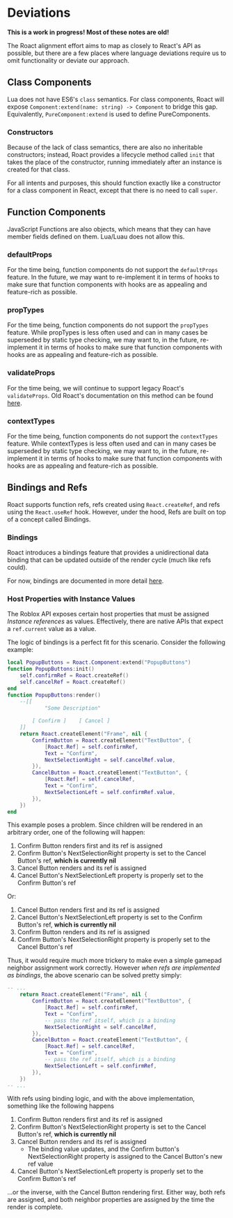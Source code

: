 # Deviations
**This is a work in progress! Most of these notes are old!**

The Roact alignment effort aims to map as closely to React's API as possible, but there are a few places where language deviations require us to omit functionality or deviate our approach.

## Class Components
Lua does not have ES6's `class` semantics. For class components, Roact will expose `Component:extend(name: string) -> Component` to bridge this gap. Equivalently, `PureComponent:extend` is used to define PureComponents.

### Constructors
Because of the lack of class semantics, there are also no inheritable constructors; instead, Roact provides a lifecycle method called `init` that takes the place of the constructor, running immediately after an instance is created for that class.

For all intents and purposes, this should function exactly like a constructor for a class component in React, except that there is no need to call `super`.

## Function Components
JavaScript Functions are also objects, which means that they can have member fields defined on them. Lua/Luau does not allow this.

### defaultProps
For the time being, function components do not support the `defaultProps` feature. In the future, we may want to re-implement it in terms of hooks to make sure that function components with hooks are as appealing and feature-rich as possible.

### propTypes
For the time being, function components do not support the `propTypes` feature. While propTypes is less often used and can in many cases be superseded by static type checking, we may want to, in the future, re-implement it in terms of hooks to make sure that function components with hooks are as appealing and feature-rich as possible.

### validateProps
For the time being, we will continue to support legacy Roact's `validateProps`. Old Roact's documentation on this method can be found [here](https://roblox.github.io/roact/api-reference/#validateprops).

### contextTypes
For the time being, function components do not support the `contextTypes` feature. While contextTypes is less often used and can in many cases be superseded by static type checking, we may want to, in the future, re-implement it in terms of hooks to make sure that function components with hooks are as appealing and feature-rich as possible.

## Bindings and Refs
Roact supports function refs, refs created using `React.createRef`, and refs using the `React.useRef` hook. However, under the hood, Refs are built on top of a concept called Bindings.

### Bindings
Roact introduces a bindings feature that provides a unidirectional data binding that can be updated outside of the render cycle (much like refs could).

For now, bindings are documented in more detail [here](https://roblox.github.io/roact/advanced/bindings-and-refs/#bindings).

### Host Properties with Instance Values
The Roblox API exposes certain host properties that must be assigned _Instance references_ as values. Effectively, there are native APIs that expect a `ref.current` value as a value.

The logic of bindings is a perfect fit for this scenario. Consider the following example:
```lua
local PopupButtons = Roact.Component:extend("PopupButtons")
function PopupButtons:init()
	self.confirmRef = Roact.createRef()
	self.cancelRef = Roact.createRef()
end
function PopupButtons:render()
	--[[
			"Some Description"
		
		[ Confirm ]    [ Cancel ]
	]]
	return Roact.createElement("Frame", nil {
		ConfirmButton = Roact.createElement("TextButton", {
			[Roact.Ref] = self.confirmRef,
			Text = "Confirm",
			NextSelectionRight = self.cancelRef.value,
		}),
		CancelButton = Roact.createElement("TextButton", {
			[Roact.Ref] = self.cancelRef,
			Text = "Confirm",
			NextSelectionLeft = self.confirmRef.value,
		}),
	})
end
```
This example poses a problem. Since children will be rendered in an arbitrary order, one of the following will happen:
1. Confirm Button renders first and its ref is assigned
2. Confirm Button's NextSelectionRight property is set to the Cancel Button's ref, **which is currently nil**
3. Cancel Button renders and its ref is assigned
4. Cancel Button's NextSelectionLeft property is properly set to the Confirm Button's ref

Or:
1. Cancel Button renders first and its ref is assigned
2. Cancel Button's NextSelectionLeft property is set to the Confirm Button's ref, **which is currently nil**
3. Confirm Button renders and its ref is assigned
4. Confirm Button's NextSelectionRight property is properly set to the Cancel Button's ref

Thus, it would require much more trickery to make even a simple gamepad neighbor assignment work correctly. However *when refs are implemented as bindings*, the above scenario can be solved pretty simply:
```lua
-- ...
	return Roact.createElement("Frame", nil {
		ConfirmButton = Roact.createElement("TextButton", {
			[Roact.Ref] = self.confirmRef,
			Text = "Confirm",
			-- pass the ref itself, which is a binding
			NextSelectionRight = self.cancelRef,
		}),
		CancelButton = Roact.createElement("TextButton", {
			[Roact.Ref] = self.cancelRef,
			Text = "Confirm",
			-- pass the ref itself, which is a binding
			NextSelectionLeft = self.confirmRef,
		}),
	})
-- ...
```
With refs using binding logic, and with the above implementation, something like the following happens
1. Confirm Button renders first and its ref is assigned
2. Confirm Button's NextSelectionRight property is set to the Cancel Button's ref, **which is currently nil**
3. Cancel Button renders and its ref is assigned
	* The binding value updates, and the Confirm button's NextSelectionRight property is assigned to the Cancel Button's new ref value
4. Cancel Button's NextSelectionLeft property is properly set to the Confirm Button's ref

...or the inverse, with the Cancel Button rendering first. Either way, both refs are assigned, and both neighbor properties are assigned by the time the render is complete.